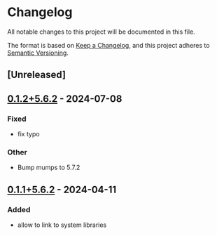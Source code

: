 # Changelog
All notable changes to this project will be documented in this file.

The format is based on [Keep a Changelog](https://keepachangelog.com/en/1.0.0/),
and this project adheres to [Semantic Versioning](https://semver.org/spec/v2.0.0.html).

## [Unreleased]

## [0.1.2+5.6.2](https://github.com/Maroon502/mumps-src/compare/v0.1.1+5.6.2...v0.1.2+5.6.2) - 2024-07-08

### Fixed
- fix typo

### Other
- Bump mumps to 5.7.2

## [0.1.1+5.6.2](https://github.com/Maroon502/mumps-src/compare/v0.1.0+5.6.2...v0.1.1+5.6.2) - 2024-04-11

### Added
- allow to link to system libraries
